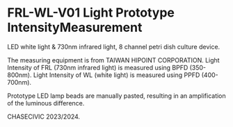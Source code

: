 # FRL-WL-V01 Light Prototype IntensityMeasurement
LED white light & 730nm infrared light, 8 channel petri dish culture device. 

The measuring equipment is from TAIWAN HIPOINT CORPORATION.
Light Intensity of FRL (730nm infrared light) is measured using BPFD (350-800nm).
Light Intensity of WL (white light) is measured using PPFD (400-700nm).

Prototype LED lamp beads are manually pasted, resulting in an amplification of the luminous difference.

CHASECIVIC 2023/2024.
